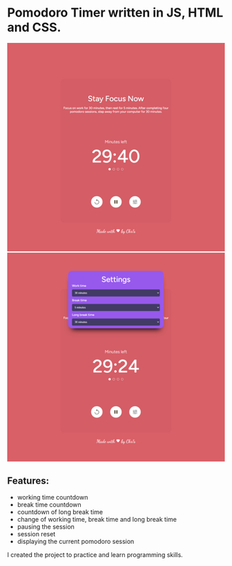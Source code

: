 # Pomodoro Timer written in JS, HTML and CSS.

![PomodoroTimer](https://github.com/klwnd/pomodoro-timer-js/blob/master/readme-img/1.jpg)
![PomodoroTimer settings](https://github.com/klwnd/pomodoro-timer-js/blob/master/readme-img/2.jpg)


## Features:
- working time countdown
- break time countdown
- countdown of long break time
- change of working time, break time and long break time
- pausing the session
- session reset
- displaying the current pomodoro session

I created the project to practice and learn programming skills.
